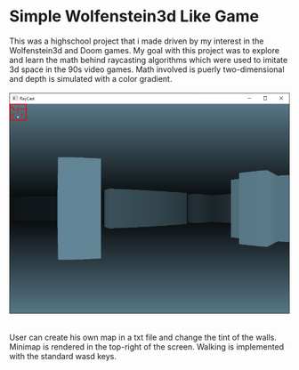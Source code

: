 # Simple Wolfenstein3d Like Game

This was a highschool project that i made driven by my interest in the Wolfenstein3d and Doom games. My goal with this project was to explore and learn the math behind raycasting algorithms which were used to imitate 3d space in the 90s video games. Math involved is puerly two-dimensional and depth is simulated with a color gradient.
<br/><br/>
<img src="./sampledata/screenshot.png">
<br/><br/>

User can create his own map in a txt file and change the tint of the walls.
Minimap is rendered in the top-right of the screen.
Walking is implemented with the standard wasd keys.
